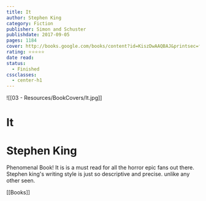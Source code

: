 ```yaml
---
title: It
author: Stephen King
category: Fiction
publisher: Simon and Schuster
publishdate: 2017-09-05
pages: 1184
cover: http://books.google.com/books/content?id=KiszDwAAQBAJ&printsec=frontcover&img=1&zoom=1&edge=curl&source=gbs_api
rating: ⭐⭐⭐⭐⭐
date read: 
status:
  - Finished
cssclasses:
  - center-h1
---
```

![[03 - Resources/BookCovers/It.jpg]]
# It
# Stephen King


Phenomenal Book! It is is a must read for all the horror epic fans out there. Stephen king's writing style is just so descriptive and precise. unlike any other seen.




[[Books]]